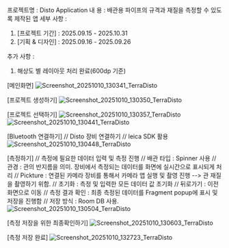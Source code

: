 프로젝트명 : Disto Application
내     용 : 배관용 파이프의 규격과 재질을 측정할 수 있도록 제작된 앱
세부 사항 : 
 1) [프로젝트 기간] : 2025.09.15 - 2025.10.31
 2) [기획 & 디자인] : 2025.09.16 - 2025.09.26

추가 사항 : 
 1) 해상도 별 레이아웃 처리 완료(600dp 기준)

[메인화면]
![Screenshot_20251010_130341_TerraDisto](https://github.com/user-attachments/assets/2f7c51dd-59ed-48e9-a2ca-f9c50f55f732)

[프로젝트 생성하기]
![Screenshot_20251010_130350_TerraDisto](https://github.com/user-attachments/assets/8394bbe5-bbae-4ee9-a75a-58dafb5e9ed4)

[프로젝트 선택하기]
![Screenshot_20251010_130357_TerraDisto](https://github.com/user-attachments/assets/2fa94094-3ff0-4ca3-9f03-e85e8f3d3b65)
![Screenshot_20251010_130441_TerraDisto](https://github.com/user-attachments/assets/67f06e75-cdd3-4a41-b34f-d98cbf6e71b7)

[Bluetooth 연결하기] // Disto 장비 연결하기
// leica SDK 활용
![Screenshot_20251010_130448_TerraDisto](https://github.com/user-attachments/assets/4ffe02c0-209e-4462-873c-ba0addc49e92)

[측정하기]
// 측정에 필요한 데이터 입력 및 측정 진행
// 배관 타입 : Spinner 사용
// 관경 : 관의 반지름을 의미. 장비에서 측정되는 데이터를 화면에 실시간으로 표시되게 처리
// Pickture : 연결된 카메라 장비를 통해서 카메라 앱 실행 및 촬영 진행 --> 관 재질을 촬영하기 위함.
// 초기화 : 측정 및 입력한 모든 데이터 값 초기화
// 뒤로가기 : 이전 화면으로 이동
// 측정 결과 확인 : 최종 측정된 데이터를 Fragment popup에 표시 및 저장을 진행함
// 저장 방식 : Room DB 사용.
![Screenshot_20251010_130504_TerraDisto](https://github.com/user-attachments/assets/de41862e-b258-498e-a943-7cc51b91ca52)

[측정 저장을 위한 최종확인하기]
![Screenshot_20251010_130603_TerraDisto](https://github.com/user-attachments/assets/742a19cb-238f-4d28-be50-6daa4d0167a4)

[측정 저장 완료]
![Screenshot_20251010_132723_TerraDisto](https://github.com/user-attachments/assets/5a461ba1-9f47-47ca-821a-631785d7ec6b)
